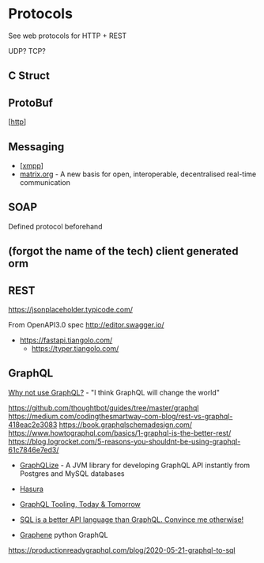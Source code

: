 Protocols
=========

See web protocols for HTTP + REST

UDP?
TCP?

C Struct
--------


ProtoBuf
--------


[[http]]



Messaging
---------

* [[xmpp]]
* [matrix.org](https://www.matrix.org/docs/projects/try-matrix-now) - A new basis for open, interoperable, decentralised real-time communication


SOAP
----
Defined protocol beforehand


(forgot the name of the tech) client generated orm
--------------------------------------------------



REST
----
https://jsonplaceholder.typicode.com/

From OpenAPI3.0 spec
http://editor.swagger.io/
* https://fastapi.tiangolo.com/
    * https://typer.tiangolo.com/


GraphQL
-------

[Why not use GraphQL?](https://wundergraph.com/blog/why_not_use_graphql) - "I think GraphQL will change the world"

https://github.com/thoughtbot/guides/tree/master/graphql
https://medium.com/codingthesmartway-com-blog/rest-vs-graphql-418eac2e3083
https://book.graphqlschemadesign.com/
https://www.howtographql.com/basics/1-graphql-is-the-better-rest/
https://blog.logrocket.com/5-reasons-you-shouldnt-be-using-graphql-61c7846e7ed3/

* [GraphQLize](https://www.graphqlize.org/) - A JVM library for developing GraphQL API instantly from Postgres and MySQL databases
* [Hasura](https://hasura.io/)

* [GraphQL Tooling, Today & Tomorrow](https://www.youtube.com/watch?v=JilN_PvQOqs)

* [SQL is a better API language than GraphQL. Convince me otherwise!](https://twitter.com/simonw/status/1250803209871847426)

* [Graphene](https://graphene-python.org/) python GraphQL

https://productionreadygraphql.com/blog/2020-05-21-graphql-to-sql

[//begin]: # "Autogenerated link references for markdown compatibility"
[http]: http.md "http"
[xmpp]: xmpp.md "XMPP"
[//end]: # "Autogenerated link references"